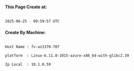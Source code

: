 
   
#### This Page Create at:

```bash

2025-06-25 - 09:59:57 UTC

```

#### Create By Machine:

```bash

Host Name : fv-az1370-707

platform  : Linux-6.11.0-1015-azure-x86_64-with-glibc2.39

Ip Local  : 10.1.0.59

```

